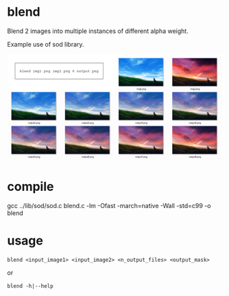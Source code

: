 # blend
Blend 2 images into multiple instances of different alpha weight.

Example use of sod library.


![alt text](https://raw.githubusercontent.com/sandwichdoge/blend/master/Images/BlendEx.png)

# compile
gcc ../lib/sod/sod.c blend.c -lm -Ofast -march=native -Wall -std=c99 -o blend

# usage
```
blend <input_image1> <input_image2> <n_output_files> <output_mask>
```
or
```
blend -h|--help
```
